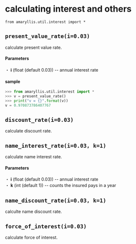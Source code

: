 # calculating interest and others
```
from amaryllis.util.interest import *
```

## ```present_value_rate(i=0.03)```
calculate present value rate.

#### Parameters
・ **i** (float (default 0.03)) -- annual interest rate

#### sample
```python
>>> from amaryllis.util.interest import *
>>> v = present_value_rate()
>>> print("v = {}".format(v))
v = 0.970873786407767
```


## ```discount_rate(i=0.03)```
calculate discount rate.


## ```name_interest_rate(i=0.03, k=1)```
calculate name interest rate.
#### Parameters
・ **i** (float (default 0.03)) -- annual interest rate  
・ **k** (int (default 1)) -- counts the insured pays in a year  


## ```name_discount_rate(i=0.03, k=1)```
calculte name discount rate.  


## ```force_of_interest(i=0.03)```
calculate force of interest.
